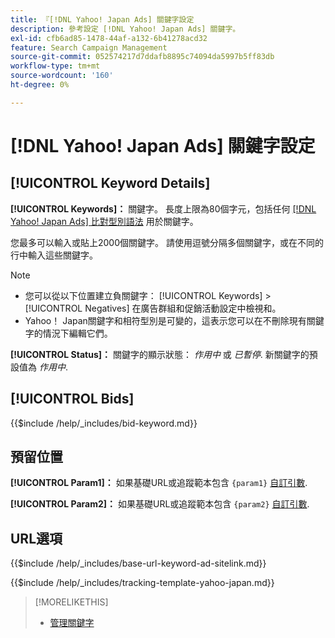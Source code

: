 ```yaml
---
title: 『[!DNL Yahoo! Japan Ads] 關鍵字設定
description: 參考設定 [!DNL Yahoo! Japan Ads] 關鍵字。
exl-id: cfb6ad85-1478-44af-a132-6b41278acd32
feature: Search Campaign Management
source-git-commit: 052574217d7ddafb8895c74094da5997b5ff83db
workflow-type: tm+mt
source-wordcount: '160'
ht-degree: 0%

---
```


# [!DNL Yahoo! Japan Ads] 關鍵字設定

## [!UICONTROL Keyword Details]

**[!UICONTROL Keywords]：** 關鍵字。 長度上限為80個字元，包括任何 [[!DNL Yahoo! Japan Ads] 比對型別語法](https://ads-help.yahoo.co.jp/yahooads/ss/articledetail?lan=en&amp;aid=27) 用於關鍵字。

您最多可以輸入或貼上2000個關鍵字。 請使用逗號分隔多個關鍵字，或在不同的行中輸入這些關鍵字。

>[!NOTE]
>
>* 您可以從以下位置建立負關鍵字： [!UICONTROL Keywords] > [!UICONTROL Negatives] 在廣告群組和促銷活動設定中檢視和。
>* Yahoo！ Japan關鍵字和相符型別是可變的，這表示您可以在不刪除現有關鍵字的情況下編輯它們。

**[!UICONTROL Status]：** 關鍵字的顯示狀態： *作用中* 或 *已暫停*. 新關鍵字的預設值為 *作用中*.

## [!UICONTROL Bids]

<!-- **[!UICONTROL Bid]:** -->

{{$include /help/_includes/bid-keyword.md}}

## 預留位置

**[!UICONTROL Param1]：** 如果基礎URL或追蹤範本包含 `{param1}` [自訂引數](https://ads-help.yahoo-net.jp/s/article/H000044803?language=en_US).

**[!UICONTROL Param2]：** 如果基礎URL或追蹤範本包含 `{param2}` [自訂引數](https://ads-help.yahoo-net.jp/s/article/H000044803?language=en_US).

## URL選項

<!-- **[!UICONTROL Base URl]:** -->

{{$include /help/_includes/base-url-keyword-ad-sitelink.md}}

<!-- **[!UICONTROL Tracking Template]:** -->

{{$include /help/_includes/tracking-template-yahoo-japan.md}}

>[!MORELIKETHIS]
>
>* [管理關鍵字](/help/search-social-commerce/campaign-management/campaigns/keyword-manage.md)
